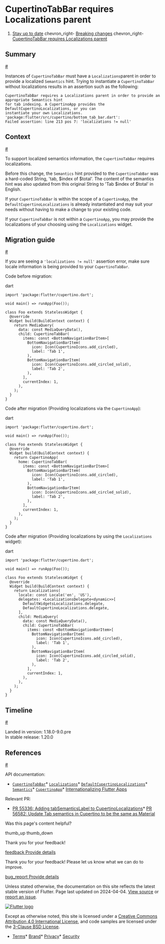 CupertinoTabBar requires Localizations parent
=============================================

1. [Stay up to date](/release) chevron\_right- [Breaking changes](/release/breaking-changes) chevron\_right- [CupertinoTabBar requires Localizations parent](/release/breaking-changes/cupertino-tab-bar-localizations)

Summary
-------

[#](#summary)

Instances of `CupertinoTabBar` must have a `Localizations`parent in order to provide a localized `Semantics` hint. Trying to instantiate a `CupertinoTabBar` without localizations results in an assertion such as the following:

```
CupertinoTabBar requires a Localizations parent in order to provide an appropriate Semantics hint
for tab indexing. A CupertinoApp provides the DefaultCupertinoLocalizations, or you can
instantiate your own Localizations.
'package:flutter/src/cupertino/bottom_tab_bar.dart':
Failed assertion: line 213 pos 7: 'localizations != null'
```

Context
-------

[#](#context)

To support localized semantics information, the `CupertinoTabBar` requires localizations.

Before this change, the `Semantics` hint provided to the `CupertinoTabBar` was a hard-coded String, 'tab, $index of $total'. The content of the semantics hint was also updated from this original String to 'Tab $index of $total' in English.

If your `CupertinoTabBar` is within the scope of a `CupertinoApp`, the `DefaultCupertinoLocalizations` is already instantiated and may suit your needs without having to make a change to your existing code.

If your `CupertinoTabBar` is not within a `CupertinoApp`, you may provide the localizations of your choosing using the `Localizations` widget.

Migration guide
---------------

[#](#migration-guide)

If you are seeing a `'localizations != null'` assertion error, make sure locale information is being provided to your `CupertinoTabBar`.

Code before migration:

dart

```
import 'package:flutter/cupertino.dart';

void main() => runApp(Foo());

class Foo extends StatelessWidget {
  @override
  Widget build(BuildContext context) {
    return MediaQuery(
      data: const MediaQueryData(),
      child: CupertinoTabBar(
        items: const <BottomNavigationBarItem>[
          BottomNavigationBarItem(
            icon: Icon(CupertinoIcons.add_circled),
            label: 'Tab 1',
          ),
          BottomNavigationBarItem(
            icon: Icon(CupertinoIcons.add_circled_solid),
            label: 'Tab 2',
          ),
        ],
        currentIndex: 1,
      ),
    );
  }
}
```

Code after migration (Providing localizations via the `CupertinoApp`):

dart

```
import 'package:flutter/cupertino.dart';

void main() => runApp(Foo());

class Foo extends StatelessWidget {
  @override
  Widget build(BuildContext context) {
    return CupertinoApp(
      home: CupertinoTabBar(
        items: const <BottomNavigationBarItem>[
          BottomNavigationBarItem(
            icon: Icon(CupertinoIcons.add_circled),
            label: 'Tab 1',
          ),
          BottomNavigationBarItem(
            icon: Icon(CupertinoIcons.add_circled_solid),
            label: 'Tab 2',
          ),
        ],
        currentIndex: 1,
      ),
    );
  }
}
```

Code after migration (Providing localizations by using the `Localizations` widget):

dart

```
import 'package:flutter/cupertino.dart';

void main() => runApp(Foo());

class Foo extends StatelessWidget {
  @override
  Widget build(BuildContext context) {
    return Localizations(
      locale: const Locale('en', 'US'),
      delegates: <LocalizationsDelegate<dynamic>>[
        DefaultWidgetsLocalizations.delegate,
        DefaultCupertinoLocalizations.delegate,
      ],
      child: MediaQuery(
        data: const MediaQueryData(),
        child: CupertinoTabBar(
          items: const <BottomNavigationBarItem>[
            BottomNavigationBarItem(
              icon: Icon(CupertinoIcons.add_circled),
              label: 'Tab 1',
            ),
            BottomNavigationBarItem(
              icon: Icon(CupertinoIcons.add_circled_solid),
              label: 'Tab 2',
            ),
          ],
          currentIndex: 1,
        ),
      ),
    );
  }
}
```

Timeline
--------

[#](#timeline)

Landed in version: 1.18.0-9.0.pre  
 In stable release: 1.20.0

References
----------

[#](#references)

API documentation:

* [`CupertinoTabBar`](https://api.flutter.dev/flutter/cupertino/CupertinoTabBar-class.html)* [`Localizations`](https://api.flutter.dev/flutter/widgets/Localizations-class.html)* [`DefaultCupertinoLocalizations`](https://api.flutter.dev/flutter/cupertino/DefaultCupertinoLocalizations-class.html)* [`Semantics`](https://api.flutter.dev/flutter/widgets/Semantics-class.html)* [`CupertinoApp`](https://api.flutter.dev/flutter/cupertino/CupertinoApp-class.html)* [Internationalizing Flutter Apps](/ui/accessibility-and-internationalization/internationalization)

Relevant PR:

* [PR 55336: Adding tabSemanticsLabel to CupertinoLocalizations](https://github.com/flutter/flutter/pull/55336)* [PR 56582: Update Tab semantics in Cupertino to be the same as Material](https://github.com/flutter/flutter/pull/56582#issuecomment-625497951)

Was this page's content helpful?

thumb\_up thumb\_down

Thank you for your feedback!

 [feedback Provide details](https://github.com/flutter/website/issues/new?template=1_page_issue.yml&&page-url=https://docs.flutter.dev/release/breaking-changes/cupertino-tab-bar-localizations/&page-source=https://github.com/flutter/website/tree/main/src/content/release/breaking-changes/cupertino-tab-bar-localizations.md)

Thank you for your feedback! Please let us know what we can do to improve.

 [bug\_report Provide details](https://github.com/flutter/website/issues/new?template=1_page_issue.yml&&page-url=https://docs.flutter.dev/release/breaking-changes/cupertino-tab-bar-localizations/&page-source=https://github.com/flutter/website/tree/main/src/content/release/breaking-changes/cupertino-tab-bar-localizations.md)

Unless stated otherwise, the documentation on this site reflects the latest stable version of Flutter. Page last updated on 2024-04-04. [View source](https://github.com/flutter/website/tree/main/src/content/release/breaking-changes/cupertino-tab-bar-localizations.md) or [report an issue](https://github.com/flutter/website/issues/new?template=1_page_issue.yml&&page-url=https://docs.flutter.dev/release/breaking-changes/cupertino-tab-bar-localizations/&page-source=https://github.com/flutter/website/tree/main/src/content/release/breaking-changes/cupertino-tab-bar-localizations.md "Report an issue with this page").

[![Flutter logo](/assets/images/branding/flutter/logo+text/horizontal/white.svg)](https://flutter.dev)

Except as otherwise noted, this site is licensed under a [Creative Commons Attribution 4.0 International License](https://creativecommons.org/licenses/by/4.0/), and code samples are licensed under the [3-Clause BSD License](https://opensource.org/licenses/BSD-3-Clause).

* [Terms](/tos "Terms of use")* [Brand](/brand "Brand usage guidelines")* [Privacy](https://policies.google.com/privacy "Privacy policy")* [Security](/security "Security philosophy and practices")

   